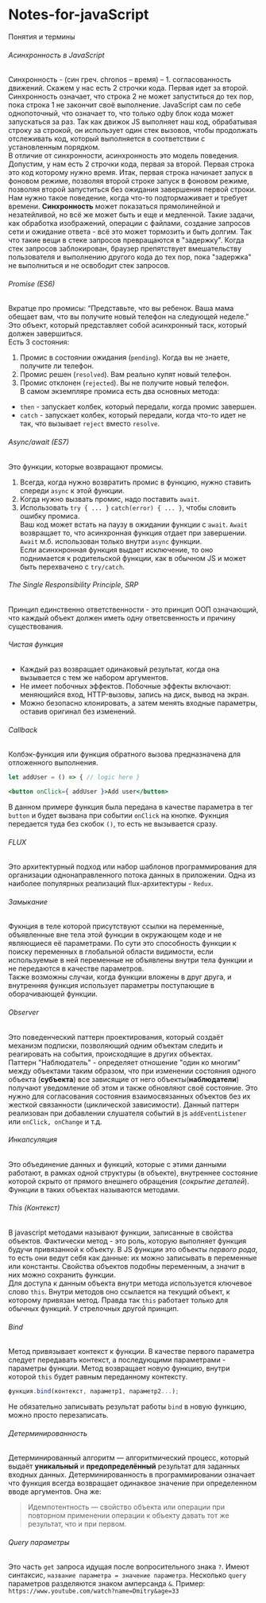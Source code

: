 # Notes-for-javaScript
Понятия и термины
###### Асинхронность в JavaScript
  Синхронность - (син греч. chronos – время) – 1. согласованность движений. Скажем у нас есть 2 строчки кода. Первая идет за второй. Синхронность означает, что строка 2 не может запуститься до тех пор, пока строка 1 не закончит своё выполнение. JavaScript сам по себе однопоточный, что означает то, что только одby блок кода может запускаться за раз. Так как движок JS выполняет наш код, обрабатывая строку за строкой, он использует один стек вызовов, чтобы продолжать отслеживать код, который выполняется в соответствии с установленным порядком.  
  В отличие от синхронности, асинхронность это модель поведения. Допустим, у нам есть 2 строчки кода, первая за второй. Первая строка это код которому нужно время. Итак, первая строка начинает запуск в фоновом режиме, позволяя второй строке запуск в фоновом режиме, позволяя второй запуститься без ожидания завершения первой строки.  
  Нам нужно такое поведение, когда что-то подтормаживает и требует времени. **Синхронность** может показаться прямолинейной и незатейливой, но всё же может быть и еще и медленной. Такие задачи, как обработка изображений, операции с файлами, создание запросов сети и ожидание ответа - всё это может тормозить и быть долгим. Так что такие вещи в стеке запросов превращаются в "задержку". Когда стек запросов заблокирован, браузер препятствует вмешательству пользователя и выполнению другого кода до тех пор, пока "задержка" не выполниться и не освободит стек запросов.
###### Promise (ES6)
  Вкратце про промисы: “Представьте, что вы ребенок. Ваша мама обещает вам, что вы получите новый телефон на следующей неделе.”
  Это объект, который представляет собой асинхронный таск, который должен завершиться.  
  Есть 3 состояния:
  1. Промис в состоянии ожидания (`pending`). Когда вы не знаете, получите ли телефон.
  2. Промис решен (`resolved`). Вам реально купят новый телефон.
  3. Промис отклонен (`rejected`). Вы не получите новый телефон.  
  В самом экземпляре промиса есть два основных метода:
  - `then` - запускает колбек, который передали, когда промис завершен.
  - `catch` - запускает колбек, который передали, когда что-то идет не так, что вызывает `reject` вместо `resolve`.
###### Async/await (ES7)
  Это функции, которые возвращают промисы.
  1. Всегда, когда нужно возвратить промис в функцию, нужно ставить спереди `async` к этой функции.
  2. Когда нужно вызвать промис, надо поставить `await`.
  3. Использовать `try { ... }` `catch(error) { ... }`, чтобы словить ошибку промиса.  
  Ваш код может встать на паузу в ожидании функции с `await`. `Await` возвращает то, что асинхронная функция отдает при завершении. `Await` м.б. использован только внутри `async` функции.  
  Если асинхнронная функция выдает исключение, то оно поднимается к родительской функции, как в обычном JS и может быть перехвачено с `try/catch`.
###### The Single Responsibility Principle, SRP
  Принцип единственно ответственности - это принцип ООП означающий, что каждый объект должен иметь одну ответсвенность и причину существования.
###### Чистая функция
- Каждый раз возвращает одинаковый результат, когда она вызывается с тем же набором аргументов.  
- Не имеет побочных эффектов. Побочные эффекты включают: меняющийся вход, HTTP-вызовы, запись на диск, вывод на экран.  
- Можно безопасно клонировать, а затем менять входные параметры, оставив оригинал без изменений.
###### Callback
  Колбэк-функция или функция обратного вызова предназначена для отложенного выполнения.
```jsx
let addUser = () => { // logic here }

<button onClick={ addUser }>Add user</button>
```
В данном примере функция была передана в качестве параметра в тег `button` и будет вызвана при событии `onClick` на кнопке. Фукнция передается туда без скобок `()`, то есть не вызывается сразу.
###### FLUX
  Это архитектурный подход или набор шаблонов программирования для организации однонаправленного потока данных в приложении. Одна из наиболее популярных реализаций flux-архитектуры - `Redux`.
###### Замыкание
  Фукнция в теле которой присутствуют ссылки на переменные, объявленные вне тела этой функции в окружающем коде и не являющиеся её параметрами. По сути это способность функции к поиску переменных в глобальной области видимости, если используемые в ней переменные не объявлены внутри тела функции и не передаются в качестве параметров.  
  Также возможны случаи, когда функции вложены в друг друга, и внутренняя функция использует параметры поступающие в оборачивающей функции.
###### Observer
  Это поведенческий паттерн проектирования, который создаёт механизм подписки, позволяющий одним объектам следить и реагировать на события, происходящие в других объектах.  
  Паттерн "Наблюдатель" - определяет отношение "один ко многим" между объектами таким образом, что при изменении состояния одного объекта (**субъекта**) все зависящие от него объекты(**наблюдатели**) получают уведомление об этом и также обновляют своё состояние. Это нужно для согласования состояния взаимосвязанных объектов без их жесткой связанности (циклической зависимости). Данный паттерн реализован при добавлении слушателя событий в js `addEventListener` или `onClick, onChange` и т.д.
###### Инкапсуляция
  Это объединение данных и функций, которые с этими данными работают, в рамках одной структуры (в объекте), внутреннее состояние которой скрыто от прямого внешнего обращения (*сокрытие деталей*). Функции в таких объектах называются методами.
###### This (Контекст)
  В javascript методами называют функции, записанные в свойства объектов. Фактически метод - это роль, которую выполняет функция будучи привязанной к объекту. В JS функции это объекты *первого рода*, то есть они ведут себя как данные: их можно записывать в переменные или константы. Свойства объектов подобны переменным, а значит в них можно сохранить функции.  
  Для доступа к данным объекта внутри метода используется ключевое слово `this`. Внутри методов оно ссылается на текущий объект, к которому привязан метод. Правда так `this` работает только для обычных функций. У стрелочных другой принцип.
###### Bind
  Метод привязывает контекст к функции. В качестве первого параметра следует передавать контекст, а последующими параметрами - параметры функции. Метод возвращает новую функцию, внутри которой `this` будет равным переданному контексту.
```js
функция.bind(контекст, параметр1, параметр2...);
```
  Не обязательно записывать результат работы `bind` в новую функцию, можно просто перезаписать.
###### Детерминированность
  Детерминированный алгоритм — алгоритмический процесс, который выдаёт **уникальный** и **предопределённый** результат для заданных входных данных.
  Детерминированность в программировании означает что функция всегда возвращает одинаквое значение при определенном вводе аргументов. Она же:
> Идемпотентность — свойство объекта или операции при повторном применении операции к объекту давать тот же результат, что и при первом.
###### Query параметры
  Это часть `get` запроса идущая после вопросительного знака `?`. Имеют синтаксис, `название параметра = значение параметра`. Несколько `query` параметров разделяются знаком амперсанда `&`. Пример: `https://www.youtube.com/watch?name=Dmitry&age=33`
